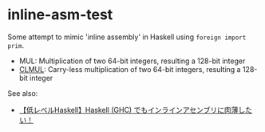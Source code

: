 # inline-asm-test

Some attempt to mimic 'inline assembly' in Haskell using `foreign import prim`.

- MUL: Multiplication of two 64-bit integers, resulting a 128-bit integer
- [CLMUL](https://software.intel.com/sites/landingpage/IntrinsicsGuide/#text=clmul&expand=641,676): Carry-less multiplication of two 64-bit integers, resulting a 128-bit integer

See also:

- [【低レベルHaskell】Haskell (GHC) でもインラインアセンブリに肉薄したい！](https://qiita.com/mod_poppo/items/793fdb08e62591d6f3fb)
